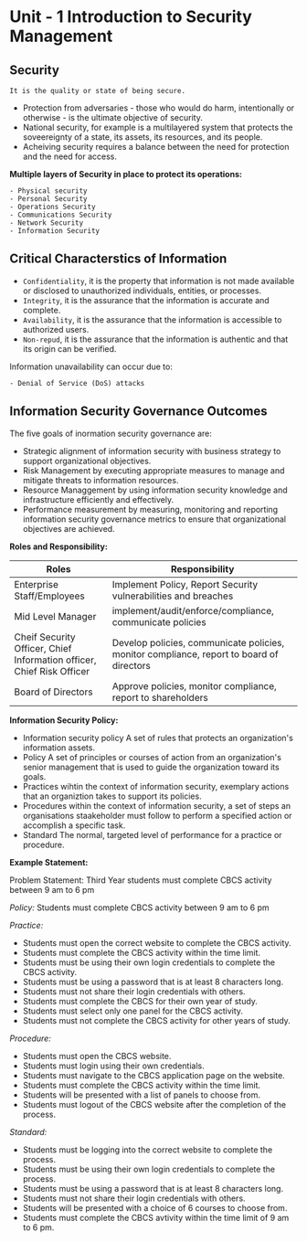 # Unit - 1 Introduction to Security Management #

## Security ##

`It is the quality or state of being secure.`

- Protection from adversaries - those who would do harm, intentionally or otherwise - is the ultimate objective of security.
- National security, for example is a multilayered system that protects the soveereignty of a state, its assets, its resources, and its people.
- Acheiving security requires a balance between the need for protection and the need for access.

**Multiple layers of Security in place to protect its operations:**

    - Physical security
    - Personal Security
    - Operations Security
    - Communications Security
    - Network Security
    - Information Security

## Critical Characterstics of Information ##

- `Confidentiality`, it is the property that information is not made available or disclosed to unauthorized individuals, entities, or processes.
- `Integrity`, it is the assurance that the information is accurate and complete.
- `Availability`, it is the assurance that the information is accessible to authorized users.
- `Non-repud`, it is the assurance that the information is authentic and that its origin can be verified.

Information unavailability can occur due to:

    - Denial of Service (DoS) attacks

## Information Security Governance Outcomes ##

The five goals of inormation security governance are:

- Strategic alignment of information security with business strategy to support organizational objectives.
- Risk Management by executing appropriate measures to manage and mitigate threats to information resources.
- Resource Managgement by using information security knowledge and infrastructure efficiently and effectively.
- Performance measurement by measuring, monitoring and reporting information security governance metrics to ensure that organizational objectives are achieved.

**Roles and Responsibility:**

| Roles | Responsibility |
| ----- | -------------- |
| Enterprise Staff/Employees | Implement Policy, Report Security vulnerabilities and breaches |
| Mid Level Manager | implement/audit/enforce/compliance, communicate policies |
| Cheif Security Officer, Chief Information officer, Chief Risk Officer | Develop policies, communicate policies, monitor compliance, report to board of directors |
| Board of Directors | Approve policies, monitor compliance, report to shareholders |

**Information Security Policy:**

- Information security policy A set of rules that protects an organization's information assets.
- Policy A set of principles or courses of action from an organization's senior management that is used to guide the organization toward its goals.
- Practices wihtin the context of information security, exemplary actions that an organiztion takes to support its policies.
- Procedures within the context of information security, a set of steps an organisations staakeholder must follow to perform a specified action or accomplish a specific task.
- Standard The normal, targeted level of performance for a practice or procedure.

**Example Statement:**

Problem Statement: Third Year students must complete CBCS activity between 9 am to 6 pm

*Policy:*
Students must complete CBCS activity between 9 am to 6 pm

*Practice:*

- Students must open the correct website to complete the CBCS activity.
- Students must complete the CBCS activity within the time limit.
- Students must be using their own login credentials to complete the CBCS activity.
- Students must be using a password that is at least 8 characters long.
- Students must not share their login credentials with others.
- Students must complete the CBCS for their own year of study.
- Students must select only one panel for the CBCS activity.
- Students must not complete the CBCS activity for other years of study.

*Procedure:*

- Students must open the CBCS website.
- Students must login using their own credentials.
- Students must navigate to the CBCS application page on the website.
- Students must complete the CBCS activity within the time limit.
- Students will be presented with a list of panels to choose from.
- Students must logout of the CBCS website after the completion of the process.

*Standard:*

- Students must be logging into the correct website to complete the process.
- Students must be using their own login credentials to complete the process.
- Students must be using a password that is at least 8 characters long.
- Students must not share their login credentials with others.
- Students will be presented with a choice of 6 courses to choose from.
- Students must complete the CBCS avtivity within the time limit of 9 am to 6 pm.
